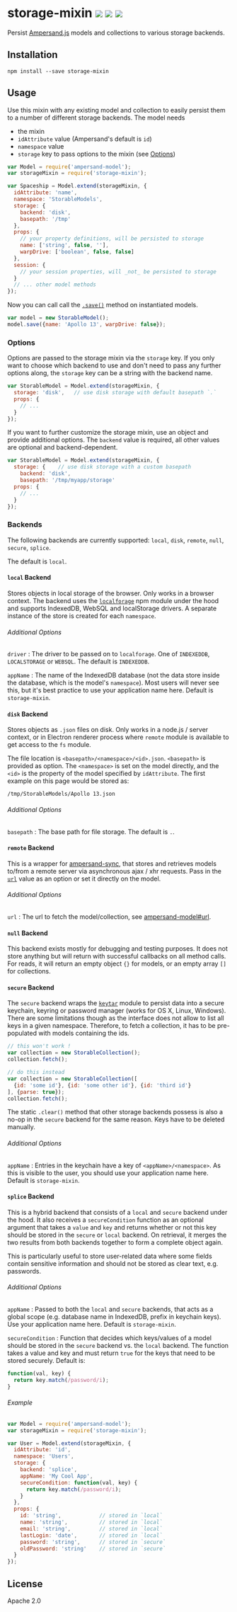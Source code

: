 # storage-mixin [![][travis_img]][travis_url] [![][npm_img]][npm_url] [![][inch_img]][inch_url]

Persist [Ampersand.js](https://ampersandjs.com/) models and collections to various storage backends.


## Installation

```
npm install --save storage-mixin
```

## Usage

Use this mixin with any existing model and collection to easily persist
them to a number of different storage backends. The model needs
- the mixin
- `idAttribute` value (Ampersand's default is `id`)
- `namespace` value
- `storage` key to pass options to the mixin (see [Options](#usage-options))

```js
var Model = require('ampersand-model');
var storageMixin = require('storage-mixin');

var Spaceship = Model.extend(storageMixin, {
  idAttribute: 'name',
  namespace: 'StorableModels',
  storage: {
    backend: 'disk',
    basepath: '/tmp'
  },
  props: {
    // your property definitions, will be persisted to storage
    name: ['string', false, ''],
    warpDrive: ['boolean', false, false]
  },
  session: {
    // your session properties, will _not_ be persisted to storage
  }
  // ... other model methods
});
```

Now you can call call the [`.save()`][ampersand-save] method on instantiated models.

```js
var model = new StorableModel();
model.save({name: 'Apollo 13', warpDrive: false});
```

### Options

Options are passed to the storage mixin via the `storage` key. If you only
want to choose which backend to use and don't need to pass any further options
along, the `storage` key can be a string with the backend name.

```js
var StorableModel = Model.extend(storageMixin, {
  storage: 'disk',   // use disk storage with default basepath `.`
  props: {
    // ...
  }
});
```

If you want to further customize the storage mixin, use an object and provide
additional options. The `backend` value is required, all other values are
optional and backend-dependent.

```js
var StorableModel = Model.extend(storageMixin, {
  storage: {    // use disk storage with a custom basepath
    backend: 'disk',   
    basepath: '/tmp/myapp/storage'    
  props: {
    // ...
  }
});
```

### Backends

The following backends are currently supported: `local`, `disk`, `remote`, `null`,
`secure`, `splice`.

The default is `local`.

#### `local` Backend

Stores objects in local storage of the browser. Only works in a browser context.
The backend uses the [`localforage`][localforage] npm module under the hood and
supports IndexedDB, WebSQL and localStorage drivers. A separate instance of
the store is created for each `namespace`.

###### Additional Options

`driver`
: The driver to be passed on to `localforage`. One of `INDEXEDDB`, `LOCALSTORAGE`
or `WEBSQL`. The default is `INDEXEDDB`.

`appName`
: The name of the IndexedDB database (not the data store inside the database,
  which is the model's `namespace`). Most users will never see this, but it's
  best practice to use your application name here. Default is `storage-mixin`.


#### `disk` Backend

Stores objects as `.json` files on disk. Only works in a node.js / server
context, or in Electron renderer process where `remote` module is available
to get access to the `fs` module.

The file location is `<basepath>/<namespace>/<id>.json`. `<basepath>` is
provided as option. The `<namespace>` is set on the model directly, and the
`<id>` is the property of the model specified by `idAttribute`. The first
example on this page would be stored as:

```
/tmp/StorableModels/Apollo 13.json
```

###### Additional Options

`basepath`
: The base path for file storage. The default is `.`.

#### `remote` Backend

This is a wrapper for [ampersand-sync][ampersand-sync], that stores and
retrieves models to/from a remote server via asynchronous ajax / xhr requests.
Pass in the [`url`][ampersand-model-url] value as an option or set it
directly on the model.

###### Additional Options

`url`
: The url to fetch the model/collection, see [ampersand-model#url][ampersand-model-url].

#### `null` Backend

This backend exists mostly for debugging and testing purposes. It does not
store anything but will return with successful callbacks on all method calls.
For reads, it will return an empty object `{}` for models, or an empty array
`[]` for collections.

#### `secure` Backend

The `secure` backend wraps the [`keytar`][keytar] module to persist data into
a secure keychain, keyring or password manager (works for OS X, Linux, Windows).
There are some limitations though as the interface does not allow to list all
keys in a given namespace. Therefore, to fetch a collection, it has to be
pre-populated with models containing the ids.

```js
// this won't work !
var collection = new StorableCollection();
collection.fetch();

// do this instead
var collection = new StorableCollection([
  {id: 'some id'}, {id: 'some other id'}, {id: 'third id'}
], {parse: true});
collection.fetch();
```

The static `.clear()` method that other storage backends possess is also
a no-op in the `secure` backend for the same reason. Keys have to be deleted
manually.


###### Additional Options

`appName`
: Entries in the keychain have a key of `<appName>/<namespace>`. As this is
  visible to the user, you should use your application name here. Default
  is `storage-mixin`.

#### `splice` Backend

This is a hybrid backend that consists of a `local` and `secure` backend
under the hood. It also receives a `secureCondition` function as an optional
argument that takes a `value` and `key` and returns whether or not this key
should be stored in the `secure` or `local` backend. On retrieval, it merges
the two results from both backends together to form a complete object again.

This is particularly useful to store user-related data where some fields contain
sensitive information and should not be stored as clear text, e.g. passwords.


###### Additional Options

`appName`
: Passed to both the `local` and `secure` backends, that acts as a global
scope (e.g. database name in IndexedDB, prefix in keychain keys). Use your
application name here. Default is `storage-mixin`.

`secureCondition`
: Function that decides which keys/values of a model should be stored in the
`secure` backend vs. the `local` backend. The function takes a value and key
and must return `true` for the keys that need to be stored securely. Default
is:
```js
function(val, key) {
  return key.match(/password/i);
}
```

###### Example

```js
var Model = require('ampersand-model');
var storageMixin = require('storage-mixin');

var User = Model.extend(storageMixin, {
  idAttribute: 'id',
  namespace: 'Users',
  storage: {
    backend: 'splice',
    appName: 'My Cool App',
    secureCondition: function(val, key) {
      return key.match(/password/i);
    }
  },
  props: {
    id: 'string',            // stored in `local`
    name: 'string',          // stored in `local`
    email: 'string',         // stored in `local`
    lastLogin: 'date',       // stored in `local`
    password: 'string',      // stored in `secure`
    oldPassword: 'string'    // stored in `secure`
  }
});

```

## License

Apache 2.0

[travis_img]: https://img.shields.io/travis/mongodb-js/storage-mixin.svg?style=flat-square
[travis_url]: https://travis-ci.org/mongodb-js/storage-mixin
[npm_img]: https://img.shields.io/npm/v/storage-mixin.svg?style=flat-square
[npm_url]: https://www.npmjs.org/package/storage-mixin
[inch_img]: http://inch-ci.org/github/mongodb-js/storage-mixin.svg?branch=master
[inch_url]: http://inch-ci.org/github/mongodb-js/storage-mixin
[ampersand-sync]: https://github.com/AmpersandJS/ampersand-sync
[ampersand-save]: https://ampersandjs.com/docs/#ampersand-model-save
[ampersand-model-url]: https://github.com/AmpersandJS/ampersand-model#url-modelurl-or-modelurl
[localforage]: http://mozilla.github.io/localForage/
[keytar]: https://www.npmjs.com/package/keytar
